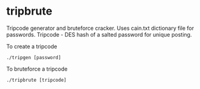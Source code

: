 # tripbrute

Tripcode generator and bruteforce cracker. Uses cain.txt dictionary file for passwords.
Tripcode - DES hash of a salted password for unique posting.

To create a tripcode

	./tripgen [password] 
	
To bruteforce a tripcode

	./tripbrute [tripcode]